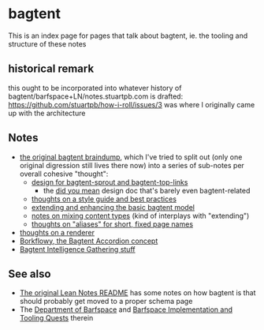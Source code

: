# bagtent

This is an index page for pages that talk about bagtent, ie. the tooling and structure of these notes

## historical remark

this ought to be incorporated into whatever history of bagtent/barfspace+LN/notes.stuartpb.com is drafted: https://github.com/stuartpb/how-i-roll/issues/3 was where I originally came up with the architecture

## Notes

- [the original bagtent braindump][barfbarf], which I've tried to split out (only one original digression still lives there now) into a series of sub-notes per overall cohesive "thought":
  - [design for bagtent-sprout and bagtent-top-links][sprout/top-links]
    - the [did you mean][] design doc that's barely even bagtent-related
  - [thoughts on a style guide and best practices][sgbp]
  - [extending and enhancing the basic bagtent model][tentacion]
  - [notes on mixing content types][mixing] (kind of interplays with "extending")
  - [thoughts on "aliases" for short, fixed page names][alias]
- [thoughts on a renderer][renderer]
- [Borkflowy, the Bagtent Accordion concept][borkflowy]
- [Bagtent Intelligence Gathering stuff][BISNES/BIGDOG]

[barfbarf]: 9432d8de-485e-4253-8dcb-e8ed3dda45f9.md
[sprout/top-links]: 31396cb8-8b5e-4433-9174-c06b0bb0a9ed.md
[did you mean]: b1bdad52-b669-4bf1-8708-6ef9d6dce47c.md
[sgbp]: 70fa4c0d-914b-4e59-9a26-e1b3c99573e6.md
[tentacion]: 539e354a-b20e-4ea3-9bdc-14cddac5cd76.md
[alias]: 6dfcd6df-31e9-46bb-9b75-d750a5456de8.md
[mixing]: b2dade14-8a6c-4643-9fdb-2fc6b441016c.md

[renderer]: 4eba78a6-3d95-4a71-aa05-a3088af7e870.md
[borkflowy]: a8e3a3e4-a5d3-4407-8cd7-fd1d7df02bd7.md
[BISNES/BIGDOG]: bfdafa43-6389-46c1-a308-8e6cc68bf0a3.md
[sprout]: 31396cb8-8b5e-4433-9174-c06b0bb0a9ed.md

## See also

- [The original Lean Notes README][Lean Notes] has some notes on how bagtent is that should probably get moved to a proper schema page
- The [Department of Barfspace][DoB] and [Barfspace Implementation and Tooling Quests][BIT] therein

[Lean Notes]: ba00b8cb-9d05-4aef-bd50-0990f82dd723.md
[BIT]: 30ec2e6e-47d0-496a-a523-0732b35aea8a.md
[DoB]: eb1e81f8-5939-4f85-9930-418044018a75.md
[using]: 13ceb37e-99d5-417b-be3c-ec7e1bc537ac.md
